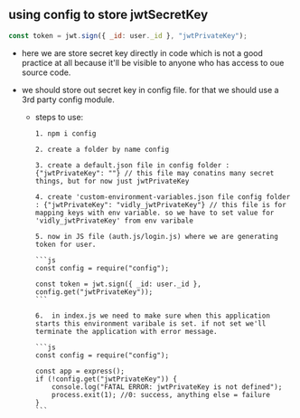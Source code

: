 ## using config to store jwtSecretKey

```js
const token = jwt.sign({ _id: user._id }, "jwtPrivateKey");
```

- here we are store secret key directly in code which is not a good practice at all because it'll be visible to anyone who has access to oue source code.

- we should store out secret key in config file. for that we should use a 3rd party config module.

  - steps to use:

        1. npm i config

        2. create a folder by name config

        3. create a default.json file in config folder : {"jwtPrivateKey": ""} // this file may conatins many secret things, but for now just jwtPrivateKey

        4. create 'custom-environment-variables.json file config folder : {"jwtPrivateKey": "vidly_jwtPrivateKey"} // this file is for mapping keys with env variable. so we have to set value for 'vidly_jwtPrivateKey' from env varibale

        5. now in JS file (auth.js/login.js) where we are generating token for user.

        ```js
        const config = require("config");

        const token = jwt.sign({ _id: user._id }, config.get("jwtPrivateKey"));
        ```

        6.  in index.js we need to make sure when this application starts this environment varibale is set. if not set we'll terminate the application with error message.

        ```js
        const config = require("config");

        const app = express();
        if (!config.get("jwtPrivateKey")) {
            console.log("FATAL ERROR: jwtPrivateKey is not defined");
            process.exit(1); //0: success, anything else = failure
        }
        ```
